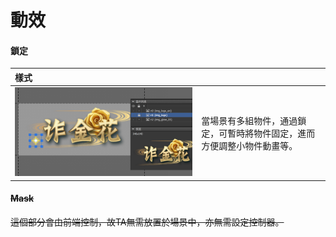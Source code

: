 # 動效

#### 鎖定

| 樣式 |  |
| :--- | :--- |
| ![](.gitbook/assets/lock.png) | 當場景有多組物件，通過鎖定，可暫時將物件固定，進而方便調整小物件動畫等。 |

#### ~~Mask~~

~~這個部分會由前端控制，故TA無需放置於場景中，亦無需設定控制器。~~





